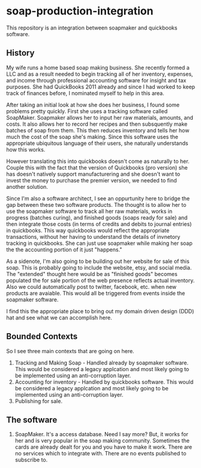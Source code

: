 # soap-production-integration

This repository is an integration between soapmaker and quickbooks software.

## History
My wife runs a home based soap making business.  She recently formed a LLC and as a result needed to begin tracking all of her inventory, expenses, and income through professional accounting software for insight and tax purposes.  She had QuickBooks 2011 already and since I had worked to keep track of finances before, I nominated myself to help in this area.

After taking an initial look at how she does her business, I found some problems pretty quickly.  First she uses a tracking software called SoapMaker.  Soapmaker allows her to input her raw materials, amounts, and costs.  It also allows her to record her recipes and then subsquently make batches of soap from them.  This then reduces inventory and tells her how much the cost of the soap she's making.  Since this software uses the appropriate ubiquitous language of their users, she naturally understands how this works.  

However translating this into quickbooks doesn't come as naturally to her.  Couple this with the fact that the version of Quickbooks (pro version) she has doesn't natively support manufacturering and she doesn't want to invest the money to purchase the premier version, we needed to find another solution.  

Since I'm also a software architect, I see an oppurtunity here to bridge the gap between these two software products.  The thought is to allow her to use the soapmaker software to track all her raw materials, works in progress (batches curing), and finished goods (soaps ready for sale) and then integrate those costs (in terms of credits and debits to journal entries) in quickbooks.  This way quickbooks would reflect the appropriate transactions, without her having to understand the details of invnetory tracking in quickbooks.  She can just use soapmaker while making her soap the the accounting portion of it just "happens." 

As a sidenote, I'm also going to be building out her website for sale of this soap.  This is probably going to include the website, etsy, and social media.  The "extended" thought here would be as "finished goods" becomes populated the for sale portion of the web presence reflects actual inventory.  Also we could automatically post to twitter, facebook, etc. when new products are avaiable.  This would all be triggered from events inside the soapmaker software.  

I find this the appropriate place to bring out my domain driven design (DDD) hat and see what we can accomplish here.

## Bounded Contexts

So I see three main contexts that are going on here. 
1. Tracking and Making Soap - Handled already by soapmaker software.  This would be considered a legacy applcation and most likely going to be implemented using an anti-corruption layer. 
2. Accounting for inventory - Handled by quickbooks software. This would be considered a legacy applcation and most likely going to be implemented using an anti-corruption layer. 
3. Publishing for sale.

## The software

1. SoapMaker.  It's a access database.  Need I say more?  But, it works for her and is very popular in the soap making community.  Sometimes the cards are already dealt for you and you have to make it work.  There are no services which to integrate with.  There are no events published to subscribe to.  
